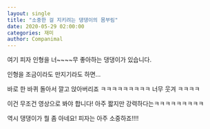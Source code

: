 ```yaml
---
layout: single
title: "소중한 걸 지키려는 댕댕이의 몸부림"
date: 2020-05-29 02:00:00
categories: 재미
author: Companimal
---
```


여기 피자 인형을 너~~~~무 좋아하는 댕댕이가 있습니다.

인형을 조금이라도 만지기라도 하면...

바로 한 바퀴 돌아서 깔고 앉아버리죠 ㅋㅋㅋㅋㅋㅋㅋㅋㅋ 너무 웃겨 ㅋㅋㅋㅋ

이건 무조건 영상으로 봐야 합니다! 아주 짧지만 강력하다는ㅋㅋㅋㅋㅋㅋㅋㅋㅋ

역시 댕댕이가 뭘 좀 아네요! 피자는 아주 소중하죠!!!!
